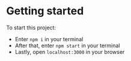 # Getting started

To start this project:
   - Enter `npm i` in your terminal
   - After that, enter `npm start` in your terminal
   - Lastly, open `localhost:3000` in your browser
